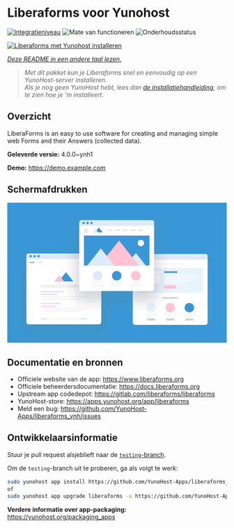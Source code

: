 <!--
NB: Deze README is automatisch gegenereerd door <https://github.com/YunoHost/apps/tree/master/tools/readme_generator>
Hij mag NIET handmatig aangepast worden.
-->

# Liberaforms voor Yunohost

[![Integratieniveau](https://apps.yunohost.org/badge/integration/liberaforms)](https://ci-apps.yunohost.org/ci/apps/liberaforms/)
![Mate van functioneren](https://apps.yunohost.org/badge/state/liberaforms)
![Onderhoudsstatus](https://apps.yunohost.org/badge/maintained/liberaforms)

[![Liberaforms met Yunohost installeren](https://install-app.yunohost.org/install-with-yunohost.svg)](https://install-app.yunohost.org/?app=liberaforms)

*[Deze README in een andere taal lezen.](./ALL_README.md)*

> *Met dit pakket kun je Liberaforms snel en eenvoudig op een YunoHost-server installeren.*  
> *Als je nog geen YunoHost hebt, lees dan [de installatiehandleiding](https://yunohost.org/install), om te zien hoe je 'm installeert.*

## Overzicht

LiberaForms is an easy to use software for creating and managing simple web Forms and
their Answers (collected data).

**Geleverde versie:** 4.0.0~ynh1

**Demo:** <https://demo.example.com>

## Schermafdrukken

![Schermafdrukken van Liberaforms](./doc/screenshots/example.jpg)

## Documentatie en bronnen

- Officiele website van de app: <https://www.liberaforms.org>
- Officiele beheerdersdocumentatie: <https://docs.liberaforms.org>
- Upstream app codedepot: <https://gitlab.com/liberaforms/liberaforms>
- YunoHost-store: <https://apps.yunohost.org/app/liberaforms>
- Meld een bug: <https://github.com/YunoHost-Apps/liberaforms_ynh/issues>

## Ontwikkelaarsinformatie

Stuur je pull request alsjeblieft naar de [`testing`-branch](https://github.com/YunoHost-Apps/liberaforms_ynh/tree/testing).

Om de `testing`-branch uit te proberen, ga als volgt te werk:

```bash
sudo yunohost app install https://github.com/YunoHost-Apps/liberaforms_ynh/tree/testing --debug
of
sudo yunohost app upgrade liberaforms -u https://github.com/YunoHost-Apps/liberaforms_ynh/tree/testing --debug
```

**Verdere informatie over app-packaging:** <https://yunohost.org/packaging_apps>

